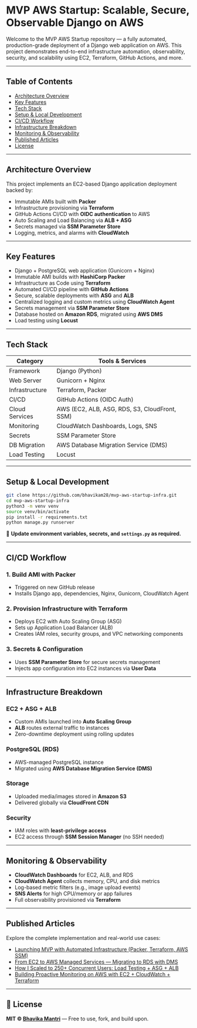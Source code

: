# MVP AWS Startup: Scalable, Secure, Observable Django on AWS

Welcome to the MVP AWS Startup repository — a fully automated, production-grade deployment of a Django web application on AWS. This project demonstrates end-to-end infrastructure automation, observability, security, and scalability using EC2, Terraform, GitHub Actions, and more.

---

## Table of Contents

- [Architecture Overview](#architecture-overview)
- [Key Features](#key-features)
- [Tech Stack](#tech-stack)
- [Setup & Local Development](#setup--local-development)
- [CI/CD Workflow](#cicd-workflow)
- [Infrastructure Breakdown](#infrastructure-breakdown)
- [Monitoring & Observability](#monitoring--observability)
- [Published Articles](#published-articles)
- [License](#license)

---

## Architecture Overview

This project implements an EC2-based Django application deployment backed by:

- Immutable AMIs built with **Packer**
- Infrastructure provisioning via **Terraform**
- GitHub Actions CI/CD with **OIDC authentication** to AWS
- Auto Scaling and Load Balancing via **ALB + ASG**
- Secrets managed via **SSM Parameter Store**
- Logging, metrics, and alarms with **CloudWatch**

---

## Key Features

- Django + PostgreSQL web application (Gunicorn + Nginx)
- Immutable AMI builds with **HashiCorp Packer**
- Infrastructure as Code using **Terraform**
- Automated CI/CD pipeline with **GitHub Actions**
- Secure, scalable deployments with **ASG** and **ALB**
- Centralized logging and custom metrics using **CloudWatch Agent**
- Secrets management via **SSM Parameter Store**
- Database hosted on **Amazon RDS**, migrated using **AWS DMS**
- Load testing using **Locust**

---

## Tech Stack

| Category         | Tools & Services                                        |
|------------------|---------------------------------------------------------|
| Framework        | Django (Python)                                         |
| Web Server       | Gunicorn + Nginx                                        |
| Infrastructure   | Terraform, Packer                                       |
| CI/CD            | GitHub Actions (OIDC Auth)                              |
| Cloud Services   | AWS (EC2, ALB, ASG, RDS, S3, CloudFront, SSM)           |
| Monitoring       | CloudWatch Dashboards, Logs, SNS                        |
| Secrets          | SSM Parameter Store                                     |
| DB Migration     | AWS Database Migration Service (DMS)                    |
| Load Testing     | Locust                                                  |

---

## Setup & Local Development

```bash
git clone https://github.com/bhavikam28/mvp-aws-startup-infra.git
cd mvp-aws-startup-infra
python3 -m venv venv
source venv/bin/activate
pip install -r requirements.txt
python manage.py runserver
```
🔐 **Update environment variables, secrets, and `settings.py` as required.**

---

## CI/CD Workflow

### 1. Build AMI with Packer
- Triggered on new GitHub release
- Installs Django app, dependencies, Nginx, Gunicorn, CloudWatch Agent

### 2. Provision Infrastructure with Terraform
- Deploys EC2 with Auto Scaling Group (ASG)
- Sets up Application Load Balancer (ALB)
- Creates IAM roles, security groups, and VPC networking components

### 3. Secrets & Configuration
- Uses **SSM Parameter Store** for secure secrets management
- Injects app configuration into EC2 instances via **User Data**

---

## Infrastructure Breakdown

### EC2 + ASG + ALB
- Custom AMIs launched into **Auto Scaling Group**
- **ALB** routes external traffic to instances
- Zero-downtime deployment using rolling updates

### PostgreSQL (RDS)
- AWS-managed PostgreSQL instance
- Migrated using **AWS Database Migration Service (DMS)**

### Storage
- Uploaded media/images stored in **Amazon S3**
- Delivered globally via **CloudFront CDN**

### Security
- IAM roles with **least-privilege access**
- EC2 access through **SSM Session Manager** (no SSH needed)

---

## Monitoring & Observability

- **CloudWatch Dashboards** for EC2, ALB, and RDS
- **CloudWatch Agent** collects memory, CPU, and disk metrics
- Log-based metric filters (e.g., image upload events)
- **SNS Alerts** for high CPU/memory or app failures
- Full observability provisioned via **Terraform**

---

## Published Articles

Explore the complete implementation and real-world use cases:

- [Launching MVP with Automated Infrastructure (Packer, Terraform, AWS SSM)](https://towardsaws.com/launching-mvp-with-automated-infrastructure-packer-amis-terraform-aws-ssm-ba77d9aac3a2)
- [From EC2 to AWS Managed Services — Migrating to RDS with DMS](https://towardsaws.com/from-ec2-to-aws-managed-services-migrating-to-aws-rds-with-dms-d16eb89605f3)
- [How I Scaled to 250+ Concurrent Users: Load Testing + ASG + ALB](https://towardsaws.com/how-i-scaled-to-250-concurrent-users-on-aws-load-testing-auto-scaling-load-balancing-37a591eac6f6)
- [Building Proactive Monitoring on AWS with EC2 + CloudWatch + Terraform](https://towardsaws.com/building-proactive-monitoring-on-aws-with-ec2-cloudwatch-terraform-from-setup-scripts-to-71bdc0e4a7dc)

---

## 🪪 License

**MIT © [Bhavika Mantri](https://technestbybhavika.com)** — Free to use, fork, and build upon.

